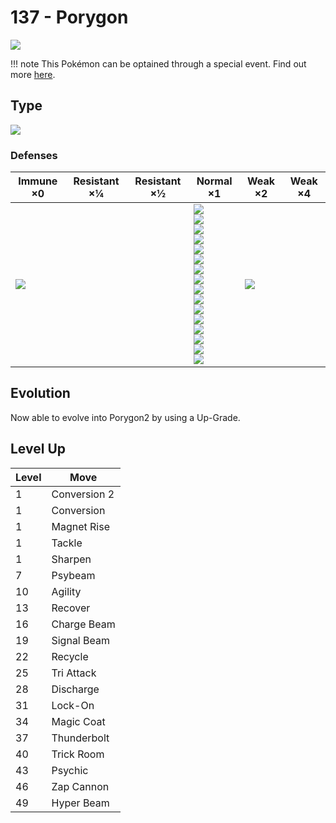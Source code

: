 # 137 - Porygon
![][137]

!!! note
    This Pokémon can be optained through a special event. Find out more [here](../../special_events/#porygon).

## Type

![][normal]

### Defenses

Immune ×0      | Resistant ×¼ | Resistant ×½ | Normal ×1                                                                                                                                                                                                                                          | Weak ×2           | Weak ×4 | 
---            | ---          | ---          | ---                                                                                                                                                                                                                                                | ---               | ---     | 
![][ghost]<br> |              |              | ![][normal]<br> ![][flying]<br> ![][poison]<br> ![][ground]<br> ![][rock]<br> ![][bug]<br> ![][steel]<br> ![][fire]<br> ![][water]<br> ![][grass]<br> ![][electric]<br> ![][psychic]<br> ![][ice]<br> ![][dragon]<br> ![][dark]<br> ![][fairy]<br> | ![][fighting]<br> |         | 

## Evolution
Now able to evolve into Porygon2 by using a Up-Grade.

## Level Up

Level | Move         | 
---   | ---          | 
1     | Conversion 2 | 
1     | Conversion   | 
1     | Magnet Rise  | 
1     | Tackle       | 
1     | Sharpen      | 
7     | Psybeam      | 
10    | Agility      | 
13    | Recover      | 
16    | Charge Beam  | 
19    | Signal Beam  | 
22    | Recycle      | 
25    | Tri Attack   | 
28    | Discharge    | 
31    | Lock-On      | 
34    | Magic Coat   | 
37    | Thunderbolt  | 
40    | Trick Room   | 
43    | Psychic      | 
46    | Zap Cannon   | 
49    | Hyper Beam   | 

[137]: ../img/pokemon/137.png
[normal]: ../img/types/normal.png
[fire]: ../img/types/fire.png
[fighting]: ../img/types/fighting.png
[water]: ../img/types/water.png
[flying]: ../img/types/flying.png
[grass]: ../img/types/grass.png
[poison]: ../img/types/poison.png
[electric]: ../img/types/electric.png
[ground]: ../img/types/ground.png
[psychic]: ../img/types/psychic.png
[rock]: ../img/types/rock.png
[ice]: ../img/types/ice.png
[bug]: ../img/types/bug.png
[dragon]: ../img/types/dragon.png
[ghost]: ../img/types/ghost.png
[dark]: ../img/types/dark.png
[steel]: ../img/types/steel.png
[fairy]: ../img/types/fairy.png
